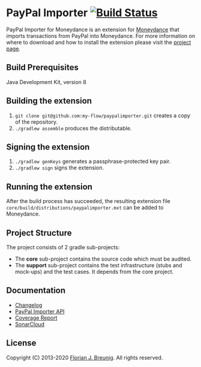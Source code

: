 # PayPal Importer [![Build Status](https://travis-ci.org/my-flow/paypalimporter.svg?branch=master)](https://travis-ci.org/my-flow/paypalimporter)

PayPal Importer for Moneydance is an extension for
[Moneydance](http://www.moneydance.com) that imports transactions from PayPal
into Moneydance. For more information on where to download and how to install
the extension please visit the
[project page](https://www.my-flow.com/paypalimporter/).

## Build Prerequisites
Java Development Kit, version 8

## Building the extension
1. `git clone git@github.com:my-flow/paypalimporter.git` creates a copy of the
repository.
2. `./gradlew assemble` produces the distributable.

## Signing the extension
1. `./gradlew genKeys` generates a passphrase-protected key pair.
2. `./gradlew sign` signs the extension.

## Running the extension
After the build process has succeeded, the resulting extension file
`core/build/distributions/paypalimporter.mxt` can be added to Moneydance.

## Project Structure
The project consists of 2 gradle sub-projects:
- The **core** sub-project contains the source code which must be audited.
- The **support** sub-project contains the test infrastructure (stubs and
mock-ups) and the test cases. It depends from the core project.

## Documentation
* [Changelog](CHANGELOG.md)
* [PayPal Importer API](https://www.my-flow.com/paypalimporter/docs/api/)
* [Coverage Report](https://www.my-flow.com/paypalimporter/docs/coverage-report/)
* [SonarCloud](https://sonarcloud.io/organizations/paypalimporter/)

## License
Copyright (C) 2013-2020 [Florian J. Breunig](http://www.my-flow.com).
All rights reserved.
